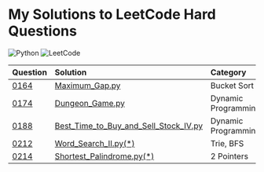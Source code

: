 # My Solutions to LeetCode Hard Questions

![Python](https://img.shields.io/badge/python-3670A0?style=for-the-badge&logo=python&logoColor=ffdd54)
![LeetCode](https://img.shields.io/badge/LeetCode-000000?style=for-the-badge&logo=LeetCode&logoColor=#d16c06)

| Question                                                                       | Solution                                                                                 | Category            |
|:-------------------------------------------------------------------------------|:-----------------------------------------------------------------------------------------|:--------------------|
| [0164](https://leetcode.com/problems/maximum-gap/)                             | [Maximum_Gap.py](0164_Maximum_Gap.py)                                                    | Bucket Sort         |
| [0174](https://leetcode.com/problems/dungeon-game/)                            | [Dungeon_Game.py](0174_Dungeon_Game.py)                                                  | Dynamic Programming |
| [0188](https://leetcode.com/problems/best-time-to-buy-and-sell-stock-iv/)      | [Best_Time_to_Buy_and_Sell_Stock_IV.py](0188_Best_Time_to_Buy_and_Sell_Stock_IV.py)      | Dynamic Programming |
| [0212](https://leetcode.com/problems/word-search-ii/)                          | [Word_Search_II.py(*)](0212_Word_Search_II.py)                                           | Trie, BFS           |
| [0214](https://leetcode.com/problems/shortest-palindrome/)                     | [Shortest_Palindrome.py(*)](0214_Shortest_Palindrome.py)                                      | 2 Pointers          |